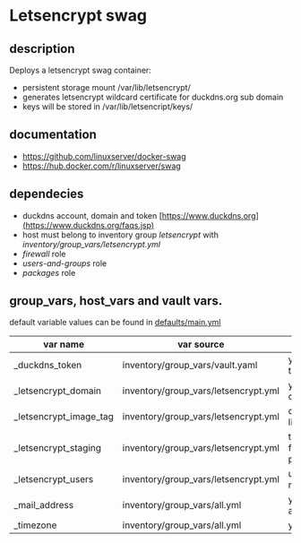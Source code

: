 # Letsencrypt swag

## description
Deploys a letsencrypt swag container:

* persistent storage mount /var/lib/letsencrypt/
* generates letsencrypt wildcard certificate for duckdns.org sub domain
* keys will be stored in /var/lib/letsencript/keys/

## documentation

* https://github.com/linuxserver/docker-swag
* https://hub.docker.com/r/linuxserver/swag

## dependecies

* duckdns account, domain and token [https://www.duckdns.org](https://www.duckdns.org/faqs.jsp)
* host must belong to inventory group *letsencrypt* with *inventory/group_vars/letsencrypt.yml*
* *firewall* role
* *users-and-groups* role
* *packages* role

## group_vars, host_vars and vault vars.

default variable values can be found in [defaults/main.yml](defaults/main.yml)

| var name               | var source                           | description                             |
|------------------------|--------------------------------------|-----------------------------------------|
| _duckdns_token         | inventory/group_vars/vault.yaml      | your duckdn token                       |
| _letsencrypt_domain    | inventory/group_vars/letsencrypt.yml | your wildcard domain                    |
| _letsencrypt_image_tag | inventory/group_vars/letsencrypt.yml | docker image tag linuxserver/swag:<tag> |
| _letsencrypt_staging   | inventory/group_vars/letsencrypt.yml | true = testing / false = production     |
| _letsencrypt_users     | inventory/group_vars/letsencrypt.yml | uid/gid used to run container           |
| _mail_address          | inventory/group_vars/all.yml         | your mail address                       |
| _timezone              | inventory/group_vars/all.yml         | your timezone                           |

